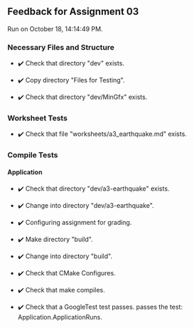 ## Feedback for Assignment 03

Run on October 18, 14:14:49 PM.


### Necessary Files and Structure

+ :heavy_check_mark:  Check that directory "dev" exists.

+ :heavy_check_mark:  Copy directory "Files for Testing".



+ :heavy_check_mark:  Check that directory "dev/MinGfx" exists.


### Worksheet Tests

+ :heavy_check_mark:  Check that file "worksheets/a3_earthquake.md" exists.


### Compile Tests


#### Application

+ :heavy_check_mark:  Check that directory "dev/a3-earthquake" exists.

+ :heavy_check_mark:  Change into directory "dev/a3-earthquake".

+ :heavy_check_mark:  Configuring assignment for grading.



+ :heavy_check_mark:  Make directory "build".

+ :heavy_check_mark:  Change into directory "build".

+ :heavy_check_mark:  Check that CMake Configures.

+ :heavy_check_mark:  Check that make compiles.



+ :heavy_check_mark:  Check that a GoogleTest test passes.
    passes the test: Application.ApplicationRuns.



